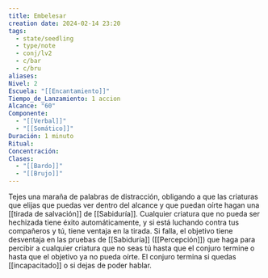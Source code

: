 ```yaml
---
title: Embelesar
creation date: 2024-02-14 23:20
tags:
  - state/seedling
  - type/note
  - conj/lv2
  - c/bar
  - c/bru
aliases: 
Nivel: 2
Escuela: "[[Encantamiento]]"
Tiempo_de_Lanzamiento: 1 accion
Alcance: "60"
Componente:
  - "[[Verbal]]"
  - "[[Somático]]"
Duración: 1 minuto
Ritual: 
Concentración: 
Clases:
  - "[[Bardo]]"
  - "[[Brujo]]"
---
```

Tejes una maraña de palabras de distracción, obligando a que las criaturas que elijas que puedas ver dentro del alcance y que puedan oírte hagan una [[tirada de salvación]] de [[Sabiduría]]. Cualquier criatura que no pueda ser hechizada tiene éxito automáticamente, y si está luchando contra tus compañeros y tú, tiene ventaja en la tirada. Si falla, el objetivo tiene desventaja en las pruebas de [[Sabiduría]] ([[Percepción]]) que haga para percibir a cualquier criatura que no seas tú hasta que el conjuro termine o hasta que el objetivo ya no pueda oírte. El conjuro termina si quedas [[incapacitado]] o si dejas de poder hablar.
